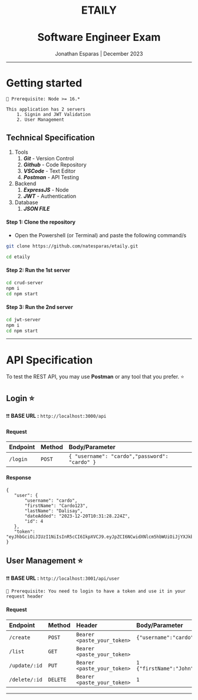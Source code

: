<div align="center">
    <h1>ETAILY</h1>
    <h1>Software Engineer Exam</h1>
    <p align="center">
        <p>Jonathan Esparas | December 2023 </p>
    </p>
</div>

<hr>

# Getting started

```
🚀 Prerequisite: Node >= 16.*

This application has 2 servers
    1. Signin and JWT Validation
    2. User Management
```

## Technical Specification
1. Tools
   1. ***Git*** - Version Control
   2. ***Github*** - Code Repository
   3. ***VSCode*** - Text Editor
   4. ***Postman*** - API Testing
2. Backend
   1. ***ExpressJS*** - Node
   2. ***JWT*** - Authentication
3. Database
   1. ***JSON FILE***

#### Step 1: Clone the repository
   - Open the Powershell (or Terminal) and paste the following command/s
```bash
git clone https://github.com/natesparas/etaily.git
```

```bash
cd etaily
```


#### Step 2: Run the 1st server
```bash
cd crud-server
npm i
cd npm start
```

#### Step 3: Run the 2nd server
```bash
cd jwt-server
npm i
cd npm start
```

<hr>


# API Specification
To test the REST API, you may use **Postman** or any tool that you prefer. ⭐️

## Login ⭐️
:exclamation::exclamation: **BASE URL :** `http://localhost:3000/api`
#### Request
| Endpoint | Method | Body/Parameter |
| :--- | :--- | :--- |
| `/login` | `POST` | ```{ "username": "cardo","password": "cardo" }``` |

#### Response

 ```
 {
    "user": {
        "username": "cardo",
        "firstName": "Cardo123",
        "lastName": "Dalisay",
        "dateAdded": "2023-12-20T10:31:28.224Z",
        "id": 4
    },
    "token": "eyJhbGciOiJIUzI1NiIsInR5cCI6IkpXVCJ9.eyJpZCI6NCwidXNlcm5hbWUiOiJjYXJkbyIsImlhdCI6MTcwMzA3MjU0NywiZXhwIjoxNzAzMDc2MTQ3fQ.PuPFfapTRYM5K986BfEdjlyJHqILD4o0ojq50yHmJeo"
}
```



## User Management ⭐️
:exclamation::exclamation: **BASE URL :** `http://localhost:3001/api/user`

```
🚀 Prerequisite: You need to login to have a token and use it in your request header
```

#### Request
| Endpoint | Method | Header | Body/Parameter |
| :--- | :--- | :--- | :--- |
| `/create` | `POST` | `Bearer <paste_your_token>` | `{"username":"cardo","firstName":"Cardo","lastName":"Dalisay","password":"cardo"}` |
| `/list` | `GET` | `Bearer <paste_your_token>` |  |
| `/update/:id` | `PUT` | `Bearer <paste_your_token>` | `1` <br> `{"firstName":"John"}` |
| `/delete/:id` | `DELETE` | `Bearer <paste_your_token>` | ```1``` |


<hr>


